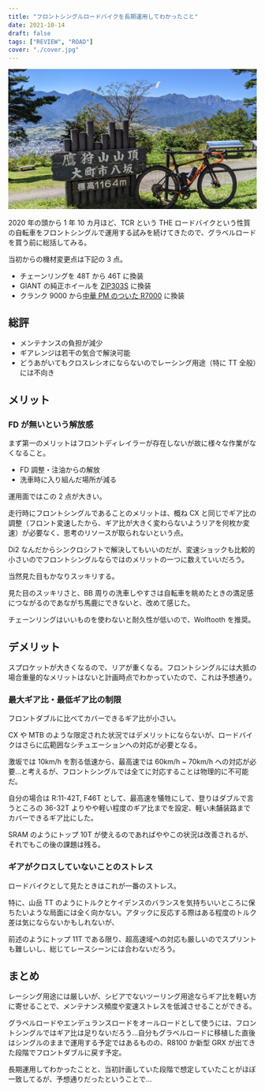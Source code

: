 ```yaml
---
title: "フロントシングルロードバイクを長期運用してわかったこと"
date: 2021-10-14
draft: false
tags: ["REVIEW", "ROAD"]
cover: "./cover.jpg"
---
```


![cover](./cover.jpg)

2020 年の頭から 1 年 10 カ月ほど、TCR という THE ロードバイクという性質の自転車をフロントシングルで運用する試みを続けてきたので、グラベルロードを買う前に総括してみる。

<LinkBox url="https://blog.gensobunya.net/post/2020/01/tcr_allroadize/" />

<LinkBox url="https://blog.gensobunya.net/post/2020/08/wt_nw/" />

当初からの機材変更点は下記の 3 点。

- チェーンリングを 48T から 46T に換装
- GIANT の純正ホイールを [ZIP303S](https://shopping.yahoo.co.jp/search?p=ZIPP+303S&cid=&pf=&pt=&area=14&dlv=&first=1&tab_ex=commerce&sc_i=shp_pc_store_searchBox) に換装
- クランク 9000 から[中華 PM のついた R7000](https://www.aliexpress.com/item/32999218701.html) に換装

## 総評

- メンテナンスの負担が減少
- ギアレンジは若干の気合で解決可能
- どうあがいてもクロスレシオにならないのでレーシング用途（特に TT 全般）には不向き

## メリット

### FD が無いという解放感

まず第一のメリットはフロントディレイラーが存在しないが故に様々な作業がなくなること。

- FD 調整・注油からの解放
- 洗車時に入り組んだ場所が減る

運用面ではこの 2 点が大きい。

走行時にフロントシングルであることのメリットは、概ね CX と同じでギア比の調整（フロント変速したから、ギア比が大きく変わらないようリアを何枚か変速）が必要なく、思考のリソースが取られないという点。

Di2 なんだからシンクロシフトで解決してもいいのだが、変速ショックも比較的小さいのでフロントシングルならではのメリットの一つに数えていいだろう。

当然見た目もかなりスッキリする。

見た目のスッキリさと、BB 周りの洗車しやすさは自転車を眺めたときの満足感につながるのであながち馬鹿にできないと、改めて感じた。

チェーンリングはいいものを使わないと耐久性が低いので、Wolftooth を推奨。

<LinkBox url="https://www.chainreactioncycles.com/jp/ja/wolf-tooth-110-bcd-%E3%83%81%E3%82%A7%E3%83%BC%E3%83%B3%E3%83%AA%E3%83%B3%E3%82%B0/rp-prod192988" />

## デメリット

スプロケットが大きくなるので、リアが重くなる。フロントシングルには大抵の場合重量的なメリットはないと計画時点でわかっていたので、これは予想通り。

### 最大ギア比・最低ギア比の制限

フロントダブルに比べてカバーできるギア比が小さい。

CX や MTB のような限定された状況ではデメリットにならないが、ロードバイクはさらに広範囲なシチュエーションへの対応が必要となる。

激坂では 10km/h を割る低速から、最高速では 60km/h ~ 70km/h への対応が必要…と考えるが、フロントシングルでは全てに対応することは物理的に不可能だ。

自分の場合は R:11-42T, F46T として、最高速を犠牲にして、登りはダブルで言うところの 36-32T よりやや軽い程度のギア比までを設定、軽い未舗装路までカバーできるギア比にした。

SRAM のようにトップ 10T が使えるのであればややこの状況は改善されるが、それでもこの後の課題は残る。

<LinkBox url="https://paypaymall.yahoo.co.jp/store/qbei/item/pi-810753" />

### ギアがクロスしていないことのストレス

ロードバイクとして見たときはこれが一番のストレス。

特に、山岳 TT のようにトルクとケイデンスのバランスを気持ちいいところに保ちたいような局面には全く向かない。アタックに反応する際はある程度のトルク差は気にならないかもしれないが、

前述のようにトップ 11T である限り、超高速域への対応も厳しいのでスプリントも難しいし、総じてレースシーンには合わないだろう。

## まとめ

レーシング用途には厳しいが、シビアでないツーリング用途ならギア比を軽い方に寄せることで、メンテナンス頻度や変速ストレスを低減させることができる。

グラベルロードやエンデュランスロードをオールロードとして使うには、フロントシングルではギア比は足りないだろう…自分もグラベルロードに移植した直後はシングルのままで運用する予定ではあるものの、R8100 か新型 GRX が出てきた段階でフロントダブルに戻す予定。

長期運用してわかったことと、当初計画していた段階で想定していたことがほぼ一致してるが、予想通りだったということで…

<LinkBox url="https://www.amazon.co.jp/dp/B07RSRGQLS/" isAmazonLink />
